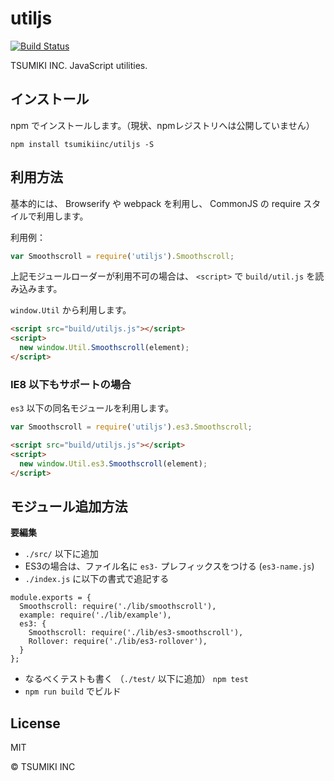 # utiljs

[![Build Status][travis-image]][travis-url]

TSUMIKI INC. JavaScript utilities.

## インストール

npm でインストールします。（現状、npmレジストリへは公開していません）

```
npm install tsumikiinc/utiljs -S
```

## 利用方法

基本的には、 Browserify や webpack を利用し、 CommonJS の require スタイルで利用します。

利用例：

```js
var Smoothscroll = require('utiljs').Smoothscroll;
```

上記モジュールローダーが利用不可の場合は、 `<script>` で `build/util.js` を読み込みます。

`window.Util` から利用します。

```html
<script src="build/utiljs.js"></script>
<script>
  new window.Util.Smoothscroll(element);
</script>
```

### IE8 以下もサポートの場合

`es3` 以下の同名モジュールを利用します。

```js
var Smoothscroll = require('utiljs').es3.Smoothscroll;
```

```html
<script src="build/utiljs.js"></script>
<script>
  new window.Util.es3.Smoothscroll(element);
</script>
```


## モジュール追加方法

**要編集**

* `./src/` 以下に追加
* ES3の場合は、ファイル名に `es3-` プレフィックスをつける (`es3-name.js`)
* `./index.js` に以下の書式で追記する

```
module.exports = {
  Smoothscroll: require('./lib/smoothscroll'),
  example: require('./lib/example'),
  es3: {
    Smoothscroll: require('./lib/es3-smoothscroll'),
    Rollover: require('./lib/es3-rollover'),
  }
};
```

* なるべくテストも書く （`./test/` 以下に追加） `npm test`
* `npm run build` でビルド

## License

MIT

© TSUMIKI INC

[npm-image]: http://img.shields.io/npm/v/utiljs.svg
[npm-url]: https://www.npmjs.org/package/utiljs
[bower-image]: http://img.shields.io/bower/v/utiljs.svg
[bower-url]: http://bower.io/search/?q=utiljs
[travis-image]: http://img.shields.io/travis/tsumikiinc/utiljs/master.svg?branch=master
[travis-url]: https://travis-ci.org/tsumikiinc/utiljs
[gratipay-image]: http://img.shields.io/gratipay/tsumikiinc.svg
[gratipay-url]: https://gratipay.com/tsumikiinc/
[coveralls-image]: https://coveralls.io/repos/tsumikiinc/utiljs/badge.svg
[coveralls-url]: https://coveralls.io/r/tsumikiinc/utiljs
[github-ver-image]: https://badge.fury.io/gh/tsumikiinc%2Futiljs.svg
[github-ver-url]: http://badge.fury.io/gh/tsumikiinc%2Futiljs
[downloads-image]: http://img.shields.io/npm/dm/utiljs.svg
[dependencies-image]: http://img.shields.io/david/tsumikiinc/utiljs.svg
